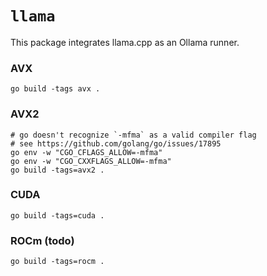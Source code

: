 # `llama`

This package integrates llama.cpp as an Ollama runner.

### AVX

```shell
go build -tags avx .
```

### AVX2

```shell
# go doesn't recognize `-mfma` as a valid compiler flag
# see https://github.com/golang/go/issues/17895
go env -w "CGO_CFLAGS_ALLOW=-mfma"
go env -w "CGO_CXXFLAGS_ALLOW=-mfma"
go build -tags=avx2 .
```

### CUDA

```shell
go build -tags=cuda .
```

### ROCm (todo)

```shell
go build -tags=rocm .
```
